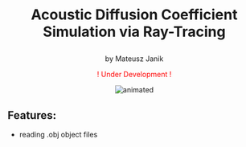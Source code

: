 # <p style="text-align:center"> Acoustic Diffusion Coefficient Simulation via Ray-Tracing</p>
<p style="text-align:center; ">by Mateusz Janik</p>

<p style="color:red" align="center"> ! Under Development !</p>

<p align="center">
<img src="githubContent/demo.gif" alt="animated" />
</p>

## Features:
- reading .obj object files

